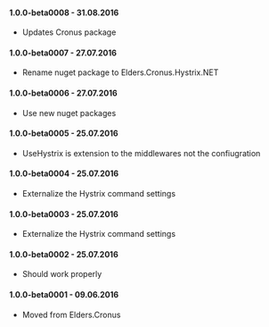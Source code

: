 ﻿#### 1.0.0-beta0008 - 31.08.2016
* Updates Cronus package

#### 1.0.0-beta0007 - 27.07.2016
* Rename nuget package to Elders.Cronus.Hystrix.NET

#### 1.0.0-beta0006 - 27.07.2016
* Use new nuget packages

#### 1.0.0-beta0005 - 25.07.2016
* UseHystrix is extension to the middlewares not the confiugration

#### 1.0.0-beta0004 - 25.07.2016
* Externalize the Hystrix command settings

#### 1.0.0-beta0003 - 25.07.2016
* Externalize the Hystrix command settings

#### 1.0.0-beta0002 - 25.07.2016
* Should work properly

#### 1.0.0-beta0001 - 09.06.2016
* Moved from Elders.Cronus
